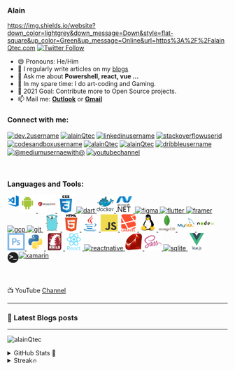 
<!--<h2 align="center">Hi there 👋, I'm <a href="http://www.alainQtec.com/about/">Alain</a></h2>-->
<h3 align="Left">Alain</h3>

https://img.shields.io/website?down_color=lightgrey&down_message=Down&style=flat-square&up_color=Green&up_message=Online&url=https%3A%2F%2FalainQtec.com
[![Twitter Follow](https://img.shields.io/twitter/follow/alainQtec?color=1DA1F2&logo=twitter&style=for-the-badge)](https://www.twitter.com/intent/follow?original_referer=https%3A%2F%2Fgithub.com%2FalainQtec&screen_name=alainQtec)

- 😄 Pronouns: He/Him
- 📝 I regularly write articles on my [blogs](http://www.alainQtec.com)
- 💬 Ask me about **Powershell, react, vue ...**
- 🌈 In my spare time: I do art-coding and Gaming.
- 🎯 2021 Goal: Contribute more to Open Source projects.
- 📫 Mail me: [**Outlook**](mailto:alain.1337dev@outlook.com) or [**Gmail**](mailto:alainhervem@gmail.com)

<!--
### Spotify Playing 🎧
[<img src="https://spotifynowplaying-mu.vercel.app" alt="alainQtec Spotify" width="350" />](https://open.spotify.com/user/tterywbii7eqpgndb93tjatja)
-->

### Connect with me:
<p align="left">
<a href="https://dev.to/AlainQtec" target="blank"><img align="center" src="https://cdn.jsdelivr.net/npm/simple-icons@3.0.1/icons/dev-dot-to.svg" alt="dev.2username" height="30" width="40" /></a>
<a href="https://twitter.com/AlainQtec" target="blank"><img align="center" src="https://github.com/AlainQtec/AlainQtec/blob/main/Images/twitter.png" alt="alainQtec" height="30" width="40" /></a>
<a href="https://linkedin.com/in/AlainQtec" target="blank"><img align="center" src="https://cdn.jsdelivr.net/npm/simple-icons@3.0.1/icons/linkedin.svg" alt="linkedinusername" height="30" width="40" /></a>
<a href="https://stackoverflow.com/users/stackoverflowuserid" target="blank"><img align="center" src="https://cdn.jsdelivr.net/npm/simple-icons@3.0.1/icons/stackoverflow.svg" alt="stackoverflowuserid" height="30" width="40" /></a>
<a href="https://codesandbox.com/codesandboxusername" target="blank"><img align="center" src="https://cdn.jsdelivr.net/npm/simple-icons@3.0.1/icons/codesandbox.svg" alt="codesandboxusername" height="30" width="40" /></a>
<a href="https://fb.com/AlainQtec" target="blank"><img align="center" src="https://github.com/AlainQtec/AlainQtec/blob/main/Images/facebook.png" alt="alainQtec" height="35" width="35" /></a>
<a href="https://instagram.com/AlainQtec" target="blank"><img align="center" src="https://github.com/AlainQtec/AlainQtec/blob/main/Images/instagram.png" alt="alainQtec" height="35width="35" /></a>
<a href="https://dribbble.com/AlainQtec" target="blank"><img align="center" src="https://cdn.jsdelivr.net/npm/simple-icons@3.0.1/icons/dribbble.svg" alt="dribbleusername" height="30" width="40" /></a>
<a href="https://medium.com/@AlainQtec" target="blank"><img align="center" src="https://cdn.jsdelivr.net/npm/simple-icons@3.0.1/icons/medium.svg" alt="@mediumusernaewith@" height="30" width="40" /></a>
<a href="https://www.youtube.com/channel/UCDVYFgx4pJekehwMUuXOyNA/about" target="blank"><img align="center" src="https://github.com/AlainQtec/AlainQtec/blob/main/Images/youtube.png" alt="youtubechannel" height="35" width="40" /></a>
</p>
<br />

### Languages and Tools:

<img align="left" alt="Visual Studio Code" width="26px" src="https://raw.githubusercontent.com/github/explore/80688e429a7d4ef2fca1e82350fe8e3517d3494d/topics/visual-studio-code/visual-studio-code.png" />
<p align="left"> <a href="https://developer.android.com" target="_blank"> <img src="https://raw.githubusercontent.com/devicons/devicon/master/icons/android/android-original-wordmark.svg" alt="android" width="40" height="40"/> </a> <a href="https://angular.io" target="_blank"> <img src="https://raw.githubusercontent.com/devicons/devicon/master/icons/angularjs/angularjs-original-wordmark.svg" alt="angularjs" width="40" height="40"/> </a> <a href="https://www.w3schools.com/css/" target="_blank"> <img src="https://raw.githubusercontent.com/devicons/devicon/master/icons/css3/css3-original-wordmark.svg" alt="css3" width="40" height="40"/> </a> <a href="https://dart.dev" target="_blank"> <img src="https://www.vectorlogo.zone/logos/dartlang/dartlang-icon.svg" alt="dart" width="40" height="40"/> </a> <a href="https://www.docker.com/" target="_blank"> <img src="https://raw.githubusercontent.com/devicons/devicon/master/icons/docker/docker-original-wordmark.svg" alt="docker" width="40" height="40"/> </a> <a href="https://dotnet.microsoft.com/" target="_blank"> <img src="https://raw.githubusercontent.com/devicons/devicon/master/icons/dot-net/dot-net-original-wordmark.svg" alt="dotnet" width="40" height="40"/> </a> <a href="https://www.figma.com/" target="_blank"> <img src="https://www.vectorlogo.zone/logos/figma/figma-icon.svg" alt="figma" width="40" height="40"/> </a> <a href="https://flutter.dev" target="_blank"> <img src="https://www.vectorlogo.zone/logos/flutterio/flutterio-icon.svg" alt="flutter" width="40" height="40"/> </a> <a href="https://www.framer.com/" target="_blank"> <img src="https://www.vectorlogo.zone/logos/framer/framer-icon.svg" alt="framer" width="40" height="40"/> </a> <a href="https://cloud.google.com" target="_blank"> <img src="https://www.vectorlogo.zone/logos/google_cloud/google_cloud-icon.svg" alt="gcp" width="40" height="40"/> </a> <a href="https://git-scm.com/" target="_blank"> <img src="https://www.vectorlogo.zone/logos/git-scm/git-scm-icon.svg" alt="git" width="40" height="40"/> </a> <a href="https://golang.org" target="_blank"> <img src="https://raw.githubusercontent.com/devicons/devicon/master/icons/go/go-original.svg" alt="go" width="40" height="40"/> </a> <a href="https://www.w3.org/html/" target="_blank"> <img src="https://raw.githubusercontent.com/devicons/devicon/master/icons/html5/html5-original-wordmark.svg" alt="html5" width="40" height="40"/> </a> <a href="https://www.java.com" target="_blank"> <img src="https://raw.githubusercontent.com/devicons/devicon/master/icons/java/java-original.svg" alt="java" width="40" height="40"/> </a> <a href="https://developer.mozilla.org/en-US/docs/Web/JavaScript" target="_blank"> <img src="https://raw.githubusercontent.com/devicons/devicon/master/icons/javascript/javascript-original.svg" alt="javascript" width="40" height="40"/> </a> <a href="https://laravel.com/" target="_blank"> <img src="https://raw.githubusercontent.com/devicons/devicon/master/icons/laravel/laravel-plain-wordmark.svg" alt="laravel" width="40" height="40"/> </a> <a href="https://www.linux.org/" target="_blank"> <img src="https://raw.githubusercontent.com/devicons/devicon/master/icons/linux/linux-original.svg" alt="linux" width="40" height="40"/> </a> <a href="https://www.mongodb.com/" target="_blank"> <img src="https://raw.githubusercontent.com/devicons/devicon/master/icons/mongodb/mongodb-original-wordmark.svg" alt="mongodb" width="40" height="40"/> </a> <a href="https://www.mysql.com/" target="_blank"> <img src="https://raw.githubusercontent.com/devicons/devicon/master/icons/mysql/mysql-original-wordmark.svg" alt="mysql" width="40" height="40"/> </a> <a href="https://nodejs.org" target="_blank"> <img src="https://raw.githubusercontent.com/devicons/devicon/master/icons/nodejs/nodejs-original-wordmark.svg" alt="nodejs" width="40" height="40"/> </a> <a href="https://www.photoshop.com/en" target="_blank"> <img src="https://raw.githubusercontent.com/devicons/devicon/master/icons/photoshop/photoshop-line.svg" alt="photoshop" width="40" height="40"/> </a> <a href="https://www.python.org" target="_blank"> <img src="https://raw.githubusercontent.com/devicons/devicon/master/icons/python/python-original.svg" alt="python" width="40" height="40"/> </a> <a href="https://rubyonrails.org" target="_blank"> <img src="https://raw.githubusercontent.com/devicons/devicon/master/icons/rails/rails-original-wordmark.svg" alt="rails" width="40" height="40"/> </a> <a href="https://reactjs.org/" target="_blank"> <img src="https://raw.githubusercontent.com/devicons/devicon/master/icons/react/react-original-wordmark.svg" alt="react" width="40" height="40"/> </a> <a href="https://reactnative.dev/" target="_blank"> <img src="https://reactnative.dev/img/header_logo.svg" alt="reactnative" width="40" height="40"/> </a> <a href="https://www.ruby-lang.org/en/" target="_blank"> <img src="https://raw.githubusercontent.com/devicons/devicon/master/icons/ruby/ruby-original.svg" alt="ruby" width="40" height="40"/> </a> <a href="https://sass-lang.com" target="_blank"> <img src="https://raw.githubusercontent.com/devicons/devicon/master/icons/sass/sass-original.svg" alt="sass" width="40" height="40"/> </a> <a href="https://www.sqlite.org/" target="_blank"> <img src="https://www.vectorlogo.zone/logos/sqlite/sqlite-icon.svg" alt="sqlite" width="40" height="40"/> </a> <a href="https://vuejs.org/" target="_blank"> <img src="https://raw.githubusercontent.com/devicons/devicon/master/icons/vuejs/vuejs-original-wordmark.svg" alt="vuejs" width="40" height="40"/> </a> <a href="https://dotnet.microsoft.com/apps/xamarin" target="_blank"> <img src="https://raw.githubusercontent.com/detain/svg-logos/780f25886640cef088af994181646db2f6b1a3f8/svg/xamarin.svg" alt="xamarin" width="40" height="40"/> </a> 
<img align="left" alt="Terminal" width="26px" src="https://raw.githubusercontent.com/github/explore/80688e429a7d4ef2fca1e82350fe8e3517d3494d/topics/terminal/terminal.png" />
</p>
<br />
<br />

📺 YouTube [Channel](https://www.youtube.com/channel/UCDVYFgx4pJekehwMUuXOyNA/about)

---

### 📕 Latest Blogs posts
<!-- BLOG-POST-LIST:START
* Link 1
* Link 2
* Link 3
➡️ [more blog posts...](https://www.alainQtec.com/blog)
 
BLOG-POST-LIST:END -->

---
<p align="centre"> <img src="https://komarev.com/ghpvc/?username=AlainQtec&label=Profile%20views&color=0e75b6&style=flat" alt="alainQtec" /> </p>
<details>
  <summary>GitHub Stats 🎫</summary>
  <p><img align="left" alt="Alain's GitHub Stats" src="https://readmestts-git-main-al4in.vercel.app/api?username=AlainQtec&show_icons=true&hide_border=true" /></p>
  <p align="left"> <a href="https://github.com/ryo-ma/github-profile-trophy"><img src="https://github-profile-trophy.vercel.app/?username=AlainQtec" alt="alainQtec" /></a> </p>
</details>
<details>
  <summary>Streak🔥</summary>
  <p><img align="center" src="https://github-readme-streak-stats.herokuapp.com/?user=AlainQtec&" alt="alainQtec" /></p>
</details>
